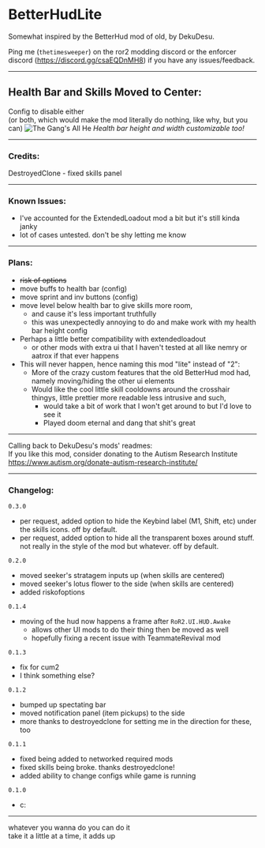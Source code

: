 # BetterHudLite

Somewhat inspired by the BetterHud mod of old, by DekuDesu.

Ping me (`thetimesweeper`) on the ror2 modding discord or the enforcer discord (https://discord.gg/csaEQDnMH8) if you have any issues/feedback.  

___
## Health Bar and Skills Moved to Center:
Config to disable either  
(or both, which would make the mod literally do nothing, like why, but you can)
![The Gang's All He](https://i.imgur.com/lGdkHK4.png)
*Health bar height and width customizable too!*
___
### Credits:
DestroyedClone - fixed skills panel
___
### Known Issues:
 - I've accounted for the ExtendedLoadout mod a bit but it's still kinda janky
 - lot of cases untested. don't be shy letting me know
___
### Plans:
 - ~~risk of options~~
 - move buffs to health bar (config)
 - move sprint and inv buttons (config)
 - move level below health bar to give skills more room, 
   - and cause it's less important truthfully
   - this was unexpectedly annoying to do and make work with my health bar height config
 - Perhaps a little better compatibility with extendedloadout
   - or other mods with extra ui that I haven't tested at all like nemry or aatrox if that ever happens
 - This will never happen, hence naming this mod "lite" instead of "2": 
   - More of the crazy custom features that the old BetterHud mod had, namely moving/hiding the other ui elements
   - Would like the cool little skill cooldowns around the crosshair thingys, little prettier more readable less intrusive and such, 
     - would take a bit of work that I won't get around to but I'd love to see it
     - Played doom eternal and dang that shit's great  
___
  
Calling back to DekuDesu's mods' readmes:  
If you like this mod, consider donating to the Autism Research Institute https://www.autism.org/donate-autism-research-institute/  
___
### Changelog:

`0.3.0`
- per request, added option to hide the Keybind label (M1, Shift, etc) under the skills icons. off by default.
- per request, added option to hide all the transparent boxes around stuff. not really in the style of the mod but whatever. off by default.

`0.2.0`
- moved seeker's stratagem inputs up (when skills are centered)
- moved seeker's lotus flower to the side (when skills are centered)
- added riskofoptions

`0.1.4`
 - moving of the hud now happens a frame after `RoR2.UI.HUD.Awake`
   - allows other UI mods to do their thing then be moved as well
   - hopefully fixing a recent issue with TeammateRevival mod

`0.1.3`
 - fix for cum2
 - I think something else?


`0.1.2` 
  - bumped up spectating bar
  - moved notification panel (item pickups) to the side
  - more thanks to destroyedclone for setting me in the direction for these, too
 
`0.1.1` 
  - fixed being added to networked required mods
  - fixed skills being broke. thanks destroyedclone!
  - added ability to change configs while game is running

`0.1.0` 
  - c:

___

whatever you wanna do you can do it  
take it a little at a time, it adds up